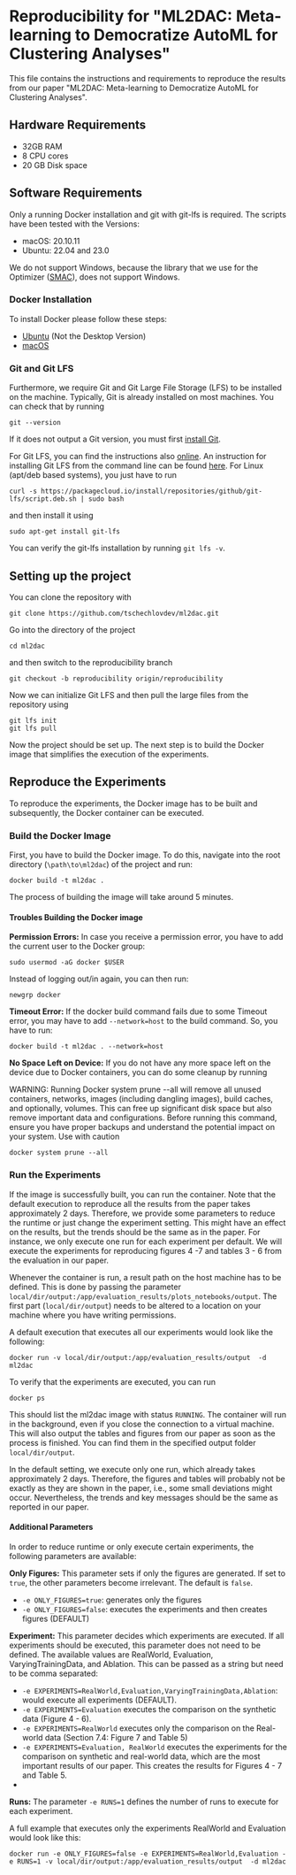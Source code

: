 # Reproducibility for "ML2DAC: Meta-learning to Democratize AutoML for Clustering Analyses"

This file contains the instructions and requirements to reproduce the results from our paper
"ML2DAC: Meta-learning to Democratize AutoML for Clustering Analyses".

## Hardware Requirements 

* 32GB RAM
* 8 CPU cores 
* 20 GB Disk space

## Software Requirements

Only a running Docker installation and git with git-lfs is required. 
The scripts have been tested with the Versions: 

* macOS: 20.10.11
* Ubuntu: 22.04 and 23.0

We do not support Windows, because the library that we use for the Optimizer ([SMAC](https://automl.github.io/SMAC3/v2.0.1)), does not support Windows.


### Docker Installation
To install Docker please follow these steps:

* [Ubuntu](https://docs.docker.com/engine/install/ubuntu/) (Not the Desktop Version)
* [macOS](https://docs.docker.com/desktop/install/mac-install/)

### Git and Git LFS

Furthermore, we require Git and Git Large File Storage (LFS) to be installed on the machine. 
Typically, Git is already installed on most machines. You can check that by running
```
git --version
```
If it does not output a Git version, you must first [install Git](https://git-scm.com/book/en/v2/Getting-Started-Installing-Git).

For Git LFS, you can find the instructions also [online](https://docs.github.com/en/repositories/working-with-files/managing-large-files/installing-git-large-file-storage?platform=linux).
An instruction for installing Git LFS from the command line can be found [here](https://github.com/git-lfs/git-lfs/blob/main/INSTALLING.md).
For Linux (apt/deb based systems), you just have to run 
````
curl -s https://packagecloud.io/install/repositories/github/git-lfs/script.deb.sh | sudo bash
````

and then install it using

```` 
sudo apt-get install git-lfs
````

You can  verify the git-lfs installation by running ``git lfs -v``.

## Setting up the project

You can clone the repository with 

````
git clone https://github.com/tschechlovdev/ml2dac.git
````

Go into the directory of the project

````
cd ml2dac
````

and then switch to the reproducibility branch 

````
git checkout -b reproducibility origin/reproducibility
````

Now we can initialize Git LFS and then pull the large files from the repository using
````
git lfs init
git lfs pull
````

Now the project should be set up.
The next step is to build the Docker image that simplifies the execution of the experiments.

## Reproduce the Experiments 

To reproduce the experiments, the Docker image has to be built and subsequently, the Docker container can be executed.

### Build the Docker Image

First, you have to build the Docker image.
To do this, navigate into the root directory (``\path\to\ml2dac``) of the project and run:

```
docker build -t ml2dac .
```

The process of building the image will take around 5 minutes.

#### Troubles Building the Docker image

**Permission Errors:**
In case you receive a permission error, you have to add the current user to the Docker group:
```
sudo usermod -aG docker $USER
```

Instead of logging out/in again, you can then run:

````
newgrp docker
````

**Timeout Error:** If the docker build command fails due to some Timeout error, you may have to add ``--network=host`` to the build command. So, you have to run:
```
docker build -t ml2dac . --network=host
``` 

**No Space Left on Device:** If you do not have any more space left on the device due to Docker containers, you can do some cleanup by running 

WARNING: Running Docker system prune --all will remove all unused containers, networks, images (including dangling images), build caches, and optionally, volumes. This can free up significant disk space but also remove important data and configurations. Before running this command, ensure you have proper backups and understand the potential impact on your system. Use with caution

```
docker system prune --all
```

### Run the Experiments

If the image is successfully built, you can run the container. 
Note that the default execution to reproduce all the results from the paper takes approximately 2 days.
Therefore, we provide some parameters to reduce the runtime or just change the experiment setting.
This might have an effect on the results, but the trends should be the same as in the paper.
For instance, we only execute one run for each experiment per default.
We will execute the experiments for reproducing figures 4 -7 and tables 3 - 6 from the evaluation in our paper. 

Whenever the container is run, a result path on the host machine has to be defined. 
This is done by passing the parameter `local/dir/output:/app/evaluation_results/plots_notebooks/output`.
The first part (``local/dir/output``) needs to be altered to a location on your machine where you have writing permissions. 

A default execution that executes all our experiments would look like the following: 

```
docker run -v local/dir/output:/app/evaluation_results/output  -d ml2dac
```

To verify that the experiments are executed, you can run 
````
docker ps
````

This should list the ml2dac image with status ``RUNNING``.
The container will run in the background, even if you close the connection to a virtual machine.
This will also output the tables and figures from our paper as soon as the process is finished.
You can find them in the specified output folder ``local/dir/output``.

In the default setting, we execute only one run, which already takes approximately 2 days.
Therefore, the figures and tables will probably not be exactly as they are shown in the paper, i.e., some small deviations might occur.
Nevertheless, the trends and key messages should be the same as reported in our paper.

#### Additional Parameters

In order to reduce runtime or only execute certain experiments, the following parameters are available:

**Only Figures:**
This parameter sets if only the figures are generated. If set to `true`, the other parameters become irrelevant. The default is `false`.

* `-e ONLY_FIGURES=true`: generates only the figures
* `-e ONLY_FIGURES=false`: executes the experiments and then creates figures (DEFAULT)

**Experiment:**
This parameter decides which experiments are executed. If all experiments should be executed, this parameter does not need to be defined. The available values are RealWorld, Evaluation, VaryingTrainingData, and Ablation. This can be passed as a string but need to be comma separated: 

* `-e EXPERIMENTS=RealWorld,Evaluation,VaryingTrainingData,Ablation`: would execute all experiments (DEFAULT).
* `-e EXPERIMENTS=Evaluation` executes the comparison on the synthetic data (Figure 4 - 6). 
* `-e EXPERIMENTS=RealWorld` executes only the comparison on the Real-world data  (Section 7.4: Figure 7 and Table 5)
* `-e EXPERIMENTS=Evaluation, RealWorld` executes the experiments for the comparison on synthetic and real-world data,
which are the most important results of our paper. This creates the results for Figures 4 - 7 and Table 5. 
* 
**Runs:** The parameter `-e RUNS=1` defines the number of runs to execute for each experiment. 


A full example that executes only the experiments RealWorld and Evaluation would look like this: 

```
docker run -e ONLY_FIGURES=false -e EXPERIMENTS=RealWorld,Evaluation -e RUNS=1 -v local/dir/output:/app/evaluation_results/output  -d ml2dac
```
